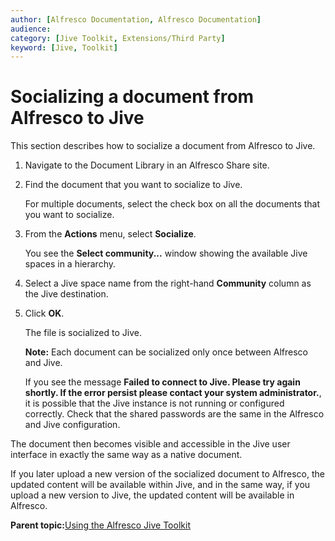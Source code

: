 ```yaml
---
author: [Alfresco Documentation, Alfresco Documentation]
audience: 
category: [Jive Toolkit, Extensions/Third Party]
keyword: [Jive, Toolkit]
---
```


# Socializing a document from Alfresco to Jive

This section describes how to socialize a document from Alfresco to Jive.

1.  Navigate to the Document Library in an Alfresco Share site.

2.  Find the document that you want to socialize to Jive.

    For multiple documents, select the check box on all the documents that you want to socialize.

3.  From the **Actions** menu, select **Socialize**.

    You see the **Select community...** window showing the available Jive spaces in a hierarchy.

4.  Select a Jive space name from the right-hand **Community** column as the Jive destination.

5.  Click **OK**.

    The file is socialized to Jive.

    **Note:** Each document can be socialized only once between Alfresco and Jive.

    If you see the message **Failed to connect to Jive. Please try again shortly. If the error persist please contact your system administrator.**, it is possible that the Jive instance is not running or configured correctly. Check that the shared passwords are the same in the Alfresco and Jive configuration.


The document then becomes visible and accessible in the Jive user interface in exactly the same way as a native document.

If you later upload a new version of the socialized document to Alfresco, the updated content will be available within Jive, and in the same way, if you upload a new version to Jive, the updated content will be available in Alfresco.

**Parent topic:**[Using the Alfresco Jive Toolkit](../concepts/jive-using.md)


